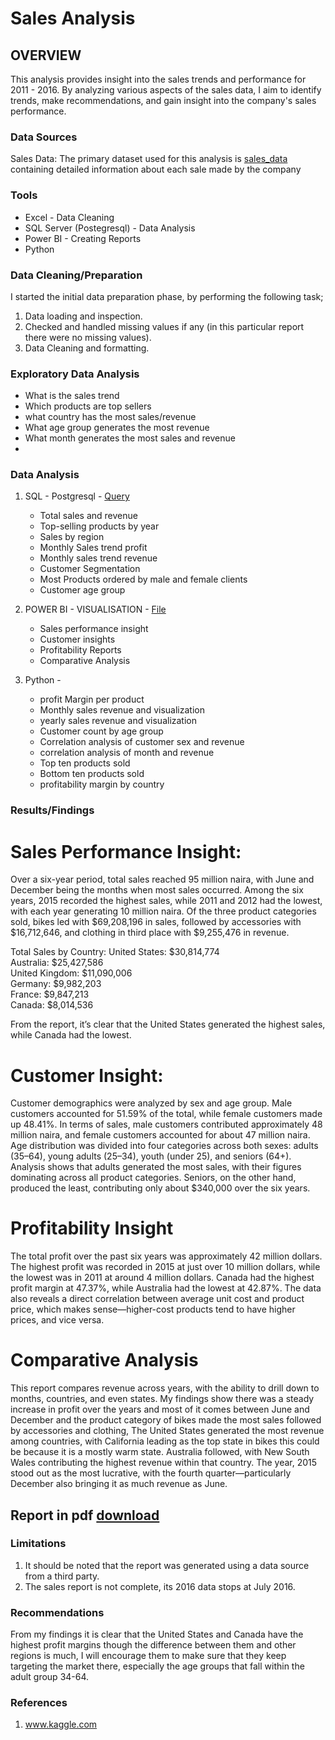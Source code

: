 # Sales Analysis 

## OVERVIEW 

This analysis provides insight into the sales trends and performance for 2011 - 2016. By analyzing various aspects of the sales data, I aim to identify trends, make recommendations, and gain insight into the company's sales performance.


### Data Sources 

Sales Data: The primary dataset used for this analysis is [sales_data](https://www.kaggle.com/datasets/jehanzaibbhatti/sales-data) containing detailed information about each sale made by the company


### Tools 

- Excel - Data Cleaning 
- SQL Server (Postegresql) - Data Analysis 
- Power BI - Creating Reports 
- Python 


### Data Cleaning/Preparation 

I started the initial data preparation phase, by performing the following task;
1. Data loading and inspection.
2. Checked and handled missing values if any (in this particular report there were no missing values).
3. Data Cleaning and formatting.

### Exploratory Data Analysis 
- What is the sales trend
- Which products are top sellers
- what country has the most sales/revenue
- What age group generates the most revenue
- What month generates the most sales and revenue
- 

### Data Analysis 


1. SQL - Postgresql  - [Query](https://1drv.ms/w/c/4c7f2cf47ea4e6aa/EWz3m4LZhqlJmj-8m_C0ygUBShqvBP69lnIyQTRfAwx-dw?e=xv9N6O)
    - Total sales and revenue
    - Top-selling products by year
    - Sales by region
    - Monthly Sales trend profit
    - Monthly sales trend revenue
    - Customer Segmentation
    - Most Products ordered by male and female clients
    - Customer age group
   
2. POWER BI - VISUALISATION - [File](https://1drv.ms/u/c/4c7f2cf47ea4e6aa/EZmP-zAyPBNNgYNOd5Q-ZHsBNBHE3XMGIL_1xYiVhFxz-A?e=Yy3r8X)
    - Sales performance insight
    - Customer insights
    - Profitability Reports
    - Comparative Analysis
  
  3. Python - 
     - profit Margin per product
     - Monthly sales revenue and visualization
     - yearly sales revenue and visualization
     - Customer count by age group
     - Correlation analysis of  customer sex and revenue
     - correlation analysis of month and revenue
     - Top ten products sold
     - Bottom ten products sold
     - profitability margin by country
    
### Results/Findings 

# Sales Performance Insight:
Over a six-year period, total sales reached 95 million naira, with June and December being the months when most sales occurred. Among the six years, 2015 recorded the highest sales, while 2011 and 2012 had the lowest, with each year generating 10 million naira. Of the three product categories sold, bikes led with $69,208,196 in sales, followed by accessories with $16,712,646, and clothing in third place with $9,255,476 in revenue.

Total Sales by Country:
United States: $30,814,774  
Australia: $25,427,586  
United Kingdom: $11,090,006  
Germany: $9,982,203  
France: $9,847,213  
Canada: $8,014,536

From the report, it’s clear that the United States generated the highest sales, while Canada had the lowest.


# Customer Insight:

Customer demographics were analyzed by sex and age group. Male customers accounted for 51.59% of the total, while female customers made up 48.41%. In terms of sales, male customers contributed approximately 48 million naira, and female customers accounted for about 47 million naira.
Age distribution was divided into four categories across both sexes: adults (35–64), young adults (25–34), youth (under 25), and seniors (64+). Analysis shows that adults generated the most sales, with their figures dominating across all product categories. Seniors, on the other hand, produced the least, contributing only about $340,000 over the six years.


# Profitability Insight
The total profit over the past six years was approximately 42 million dollars. The highest profit was recorded in 2015 at just over 10 million dollars, while the lowest was in 2011 at around 4 million dollars. Canada had the highest profit margin at 47.37%, while Australia had the lowest at 42.87%. The data also reveals a direct correlation between average unit cost and product price, which makes sense—higher-cost products tend to have higher prices, and vice versa.

# Comparative Analysis
This report compares revenue across years, with the ability to drill down to months, countries, and even states. My findings show there was a steady increase in profit over the years and most of it comes between June and December and the product category of bikes made the most sales followed by accessories and clothing, The United States generated the most revenue among countries, with California leading as the top state in bikes this could be because it is a mostly warm state. Australia followed, with New South Wales contributing the highest revenue within that country. The year, 2015 stood out as the most lucrative, with the fourth quarter—particularly December also bringing it as much revenue as June.

## Report in pdf [download](https://1drv.ms/b/c/4c7f2cf47ea4e6aa/Ed44LB9VRsNHv8hJcHRSLNMBh9BP2RD87z9fShmNHThEoQ?e=jexXs7)

### Limitations 
1. It should be noted that the report was generated using a data source from a third party.
2. The sales report is not complete, its 2016 data stops at July 2016. 


### Recommendations 
From my findings it is clear that the United States and Canada have the highest profit margins though the difference between them and other regions is much, I will encourage them to make sure that they keep targeting the market there, especially the age groups that fall within the adult group 34-64.


### References 
1. www.kaggle.com






